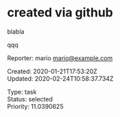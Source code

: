 # created via github

blabla

qqq

Reporter: mario <mario@example.com>  

Created: 2020-01-21T17:53:20Z  
Updated: 2020-02-24T10:58:37.734Z

Type: task  
Status: selected  
Priority: 11.0390625
